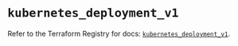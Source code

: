 # `kubernetes_deployment_v1`

Refer to the Terraform Registry for docs: [`kubernetes_deployment_v1`](https://registry.terraform.io/providers/hashicorp/kubernetes/2.31.0/docs/resources/deployment_v1).
